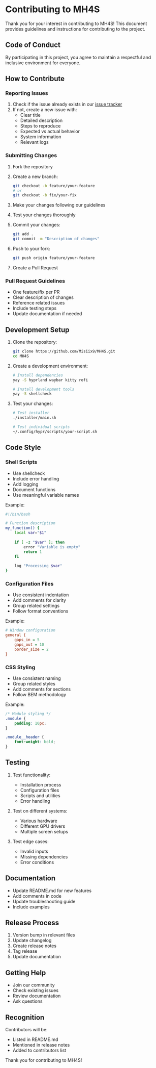 # Contributing to MH4S

Thank you for your interest in contributing to MH4S! This document provides guidelines and instructions for contributing to the project.

## Code of Conduct

By participating in this project, you agree to maintain a respectful and inclusive environment for everyone.

## How to Contribute

### Reporting Issues

1. Check if the issue already exists in our [issue tracker](https://github.com/Misiix9/MH4S/issues)
2. If not, create a new issue with:
   - Clear title
   - Detailed description
   - Steps to reproduce
   - Expected vs actual behavior
   - System information
   - Relevant logs

### Submitting Changes

1. Fork the repository
2. Create a new branch:
   ```bash
   git checkout -b feature/your-feature
   # or
   git checkout -b fix/your-fix
   ```

3. Make your changes following our guidelines
4. Test your changes thoroughly
5. Commit your changes:
   ```bash
   git add .
   git commit -m "Description of changes"
   ```

6. Push to your fork:
   ```bash
   git push origin feature/your-feature
   ```

7. Create a Pull Request

### Pull Request Guidelines

- One feature/fix per PR
- Clear description of changes
- Reference related issues
- Include testing steps
- Update documentation if needed

## Development Setup

1. Clone the repository:
   ```bash
   git clone https://github.com/Misiix9/MH4S.git
   cd MH4S
   ```

2. Create a development environment:
   ```bash
   # Install dependencies
   yay -S hyprland waybar kitty rofi
   
   # Install development tools
   yay -S shellcheck
   ```

3. Test your changes:
   ```bash
   # Test installer
   ./installer/main.sh
   
   # Test individual scripts
   ~/.config/hypr/scripts/your-script.sh
   ```

## Code Style

### Shell Scripts

- Use shellcheck
- Include error handling
- Add logging
- Document functions
- Use meaningful variable names

Example:
```bash
#!/bin/bash

# Function description
my_function() {
    local var="$1"
    
    if [ -z "$var" ]; then
        error "Variable is empty"
        return 1
    fi
    
    log "Processing $var"
}
```

### Configuration Files

- Use consistent indentation
- Add comments for clarity
- Group related settings
- Follow format conventions

Example:
```ini
# Window configuration
general {
    gaps_in = 5
    gaps_out = 10
    border_size = 2
}
```

### CSS Styling

- Use consistent naming
- Group related styles
- Add comments for sections
- Follow BEM methodology

Example:
```css
/* Module styling */
.module {
    padding: 10px;
}

.module__header {
    font-weight: bold;
}
```

## Testing

1. Test functionality:
   - Installation process
   - Configuration files
   - Scripts and utilities
   - Error handling

2. Test on different systems:
   - Various hardware
   - Different GPU drivers
   - Multiple screen setups

3. Test edge cases:
   - Invalid inputs
   - Missing dependencies
   - Error conditions

## Documentation

- Update README.md for new features
- Add comments in code
- Update troubleshooting guide
- Include examples

## Release Process

1. Version bump in relevant files
2. Update changelog
3. Create release notes
4. Tag release
5. Update documentation

## Getting Help

- Join our community
- Check existing issues
- Review documentation
- Ask questions

## Recognition

Contributors will be:
- Listed in README.md
- Mentioned in release notes
- Added to contributors list

Thank you for contributing to MH4S!
